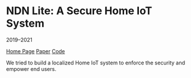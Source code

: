 # NDN Lite: A Secure Home IoT System

2019–2021

[Home Page](https://ndn-lite.named-data.net)
[Paper](https://arxiv.org/abs/2006.06131)
[Code](https://github.com/named-data-iot/ndn-lite)

We tried to build a localized Home IoT system to enforce the security and empower end users.
